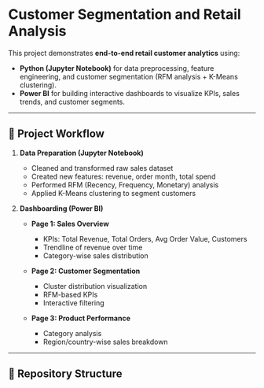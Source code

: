 # Customer Segmentation and Retail Analysis

This project demonstrates **end-to-end retail customer analytics** using:
- **Python (Jupyter Notebook)** for data preprocessing, feature engineering, and customer segmentation (RFM analysis + K-Means clustering).
- **Power BI** for building interactive dashboards to visualize KPIs, sales trends, and customer segments.

---

## 🚀 Project Workflow
1. **Data Preparation (Jupyter Notebook)**  
   - Cleaned and transformed raw sales dataset  
   - Created new features: revenue, order month, total spend  
   - Performed RFM (Recency, Frequency, Monetary) analysis  
   - Applied K-Means clustering to segment customers  

2. **Dashboarding (Power BI)**  
   - **Page 1: Sales Overview**  
     - KPIs: Total Revenue, Total Orders, Avg Order Value, Customers  
     - Trendline of revenue over time  
     - Category-wise sales distribution  

   - **Page 2: Customer Segmentation**  
     - Cluster distribution visualization  
     - RFM-based KPIs  
     - Interactive filtering  

   - **Page 3: Product Performance**  
     - Category analysis  
     - Region/country-wise sales breakdown  

---

## 📂 Repository Structure
